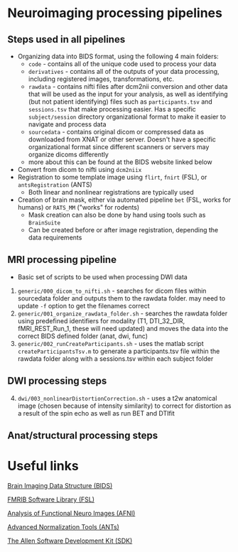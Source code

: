 # Neuroimaging processing pipelines
## Steps used in all pipelines
- Organizing data into BIDS format, using the following 4 main folders:
    - `code` - contains all of the unique code used to process your data
    - `derivatives` - contains all of the outputs of your data processing, including registered images, transformations, etc.
    - `rawdata` - contains nifti files after dcm2nii conversion and other data that will be used as the input for your analysis, as well as identifying (but not patient identifying) files such as `participants.tsv` and `sessions.tsv` that make processing easier. Has a specific `subject/session` directory organizational format to make it easier to navigate and process data
    - `sourcedata` - contains original dicom or compressed data as downloaded from XNAT or other server. Doesn't have a specific organizational format since different scanners or servers may organize dicoms differently 
    - more about this can be found at the BIDS website linked below
- Convert from dicom to nifti using `dcm2niix`
- Registration to some template image using `flirt`, `fnirt` (FSL), or `antsRegistration` (ANTS)
    - Both linear and nonlinear registrations are typically used
- Creation of brain mask, either via automated pipeline `bet` (FSL, works for humans) or `RATS_MM` ("works" for rodents)
    - Mask creation can also be done by hand using tools such as `BrainSuite`
    - Can be created before or after image registration, depending the data requirements
## MRI processing pipeline
- Basic set of scripts to be used when processing DWI data
1. `generic/000_dicom_to_nifti.sh` - searches for dicom files within sourcedata folder and outputs them to the rawdata folder. may need to update `-f` option to get the filenames correct
2. `generic/001_organize_rawdata_folder.sh` - searches the rawdata folder using predefined identifiers for modality (T1, DTI_32_DIR, fMRI_REST_Run_1, these will need updated) and moves the data into the correct BIDS defined folder (anat, dwi, func) 
3. `generic/002_runCreateParticipants.sh` - uses the matlab script `createParticipantsTsv.m` to generate a participants.tsv file within the rawdata folder along with a sessions.tsv within each subject folder
## DWI processing steps
4. `dwi/003_nonlinearDistortionCorrection.sh` - uses a t2w anatomical image (chosen because of intensity similarity) to correct for distortion as a result of the spin echo as well as run BET and DTIfit

## Anat/structural processing steps

# Useful links
[Brain Imaging Data Structure (BIDS)](https://bids.neuroimaging.io/)

[FMRIB Software Library (FSL)](https://fsl.fmrib.ox.ac.uk/fsl/fslwiki/)

[Analysis of Functional Neuro Images (AFNI)](https://afni.nimh.nih.gov/)

[Advanced Normalization Tools (ANTs)](http://stnava.github.io/ANTs/)

[The Allen Software Development Kit (SDK)](https://allensdk.readthedocs.io/en/latest/)